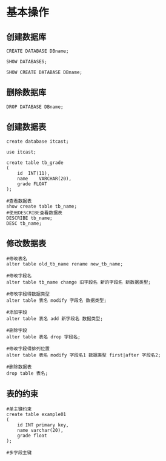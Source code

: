 # 基本操作

## 创建数据库

```mysql
CREATE DATABASE DBname;

SHOW DATABASES;

SHOW CREATE DATABASE DBname;
```

## 删除数据库

```mysql
DROP DATABASE DBname;
```

## 创建数据表

```mysql
create database itcast;

use itcast;

create table tb_grade
(
    id	INT(11),
    name	VARCHAR(20),
    grade FLOAT
);

#查看数据表
show create table tb_name;
#使用DESCRIBE查看数据表
DESCRIBE tb_name;
DESC tb_name;
```

## 修改数据表

```mysql
#修改表名
alter table old_tb_name rename new_tb_name;

#修改字段名
alter table tb_name change 旧字段名 新的字段名 新数据类型;

#修改字段得数据类型
alter table 表名 modify 字段名 数据类型;

#添加字段
alter table 表名 add 新字段名 数据类型;

#删除字段
alter table 表名 drop 字段名;

#修改字段得排列位置
alter table 表名 modify 字段名1 数据类型 first|after 字段名2;

#删除数据表
drop table 表名;
```

## 表的约束

```mysql
#单主键约束
create table example01
(
    id INT primary key,
    name varchar(20),
    grade float
);

#多字段主键

```

